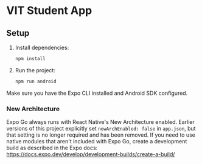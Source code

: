 # VIT Student App

## Setup

1. Install dependencies:
   ```bash
   npm install
   ```
2. Run the project:
   ```bash
   npm run android
   ```

Make sure you have the Expo CLI installed and Android SDK configured.

### New Architecture

Expo Go always runs with React Native's New Architecture enabled. Earlier
versions of this project explicitly set `newArchEnabled: false` in `app.json`,
but that setting is no longer required and has been removed. If you need to use
native modules that aren't included with Expo Go, create a development build as
described in the Expo docs:
<https://docs.expo.dev/develop/development-builds/create-a-build/>
